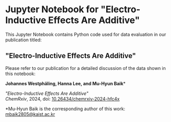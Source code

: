 # **Jupyter Notebook for "Electro-Inductive Effects Are Additive"**

This Jupyter Notebook contains Python code used for data evaluation in our publication titled:

## **"Electro-Inductive Effects Are Additive"**

Please refer to our publication for a detailed discussion of the data shown in this notebook:

**Johannes Westphäling, Hanna Lee, and Mu-Hyun Baik***

*"Electro-Inductive Effects Are Additive"*  
*ChemRxiv*, 2024, doi: [10.26434/chemrxiv-2024-hfc4x](https://doi.org/10.26434/chemrxiv-2024-hfc4x)

*Mu-Hyun Baik is the corresponding author of this work: mbaik2805@kaist.ac.kr


